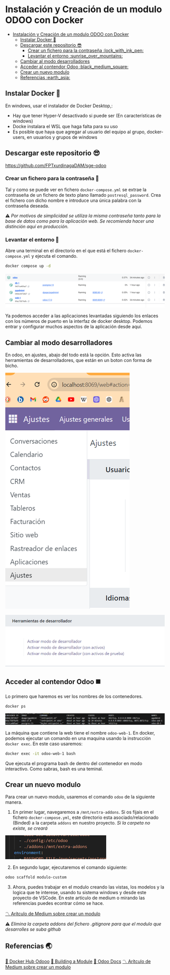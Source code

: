

# Instalación y Creación de un modulo ODOO con Docker

- [Instalación y Creación de un modulo ODOO con Docker](#instalación-y-creación-de-un-modulo-odoo-con-docker)
  - [Instalar Docker :whale2:](#instalar-docker-whale2)
  - [Descargar este repositorio :sunglasses:](#descargar-este-repositorio-sunglasses)
    - [Crear un fichero para la contraseña :lock\_with\_ink\_pen:](#crear-un-fichero-para-la-contraseña-lock_with_ink_pen)
    - [Levantar el entorno :sunrise\_over\_mountains:](#levantar-el-entorno-sunrise_over_mountains)
  - [Cambiar al modo desarrolladores](#cambiar-al-modo-desarrolladores)
  - [Acceder al contendor Odoo :black\_medium\_square:](#acceder-al-contendor-odoo-black_medium_square)
  - [Crear un nuevo modulo](#crear-un-nuevo-modulo)
  - [Referencias :earth\_asia:](#referencias-earth_asia)


## Instalar Docker :whale2:
En windows, usar el instalador de Docker Desktop,:
- Hay que tener Hyper-V desactivado si puede ser  (En características de windows)
- Docke instalara el WSL que haga falta para su uso
- Es posible que haya que agregar al usuario del equipo al grupo, docker-users, en usuarios y grupos de windows

## Descargar este repositorio :sunglasses:

https://github.com/FPTxurdinagaDAM/sge-odoo

### Crear un fichero para la contraseña :lock_with_ink_pen:

Tal y como se puede ver en fichero `docker-compose.yml`  se extrae la contraseña de un fichero de texto plano llamado `postresql_password`. Crea el fichero con dicho nombre e introduce una única palabra con la contraseña deseada.

:warning: *Por motivos de simplicidad se utiliza la misma contraseña tanto para la base de datos como para la aplicación web. Se recomienda hacer una distinción aquí en producción.*

### Levantar el entorno :sunrise_over_mountains:

Abre una terminal en el directorio en el que está el fichero `docker-compose.yml` y ejecuta el comando.

```bash
docker compose up -d
```

![alt text](image-2.png)

Ya podemos acceder a las aplicaciones levantadas siguiendo los enlaces con los números de puerto en la interfaz de docker desktop. Podemos entrar y configurar muchos aspectos de la aplicación desde aquí.

## Cambiar al modo desarrolladores
En odoo, en ajustes, abajo del todo está la opción. Esto activa las herramientas de desarrolladores, que están en un boton con forma de bicho.

![alt text](image-3.png)

![alt text](image-4.png)

## Acceder al contendor Odoo :black_medium_square:

Lo primero que haremos es ver los nombres de los contenedores.

```bash
docker ps
```
![alt text](image.png)

La máquina que contiene la web tiene el nombre `odoo-web-1`. En docker, podemos ejecutar un comando en una maquina usando la instrucción `docker exec`. En este caso usaremos:

```bash
docker exec -it odoo-web-1 bash
```

Que ejecuta el programa bash de dentro del contenedor en modo interactivo. Como sabras, bash es una teminal.


## Crear un nuevo modulo

Para crear un nuevo modulo, usaremos el comando `odoo` de la siguiente manera.

1. En primer lugar, navegaremos a `/mnt/extra-addons`. Si os fijais en el fichero `docker-compose.yml`, este directorio esta asociado/relacionado (Binded)  a la carpeta `addons` en nuestro proyecto. *Si la carpeta no existe, se creará*

![alt text](image-1.png)

2. En segundo lugar, ejecutaremos el comando siguiente:

```bash
odoo scaffold modulo-custom
```

3. Ahora, puedes trabajar en el modulo creando las vistas, los modelos y la logica que te interese, usando tu sistema windows y desde este proyecto de VSCode. En este artículo de medium o mirando las referencias puedes econtrar cómo se hace.

[:part_alternation_mark: Arítculo de Medium sobre crear un modulo](https://medium.com/@waooseo/how-to-create-or-develop-a-custom-module-in-odoo-814b083473aa)

:warning: *Elimina la carpeta addons del fichero .gitignore para que el modulo que desarrolles se suba github*
## Referencias :earth_asia:

[:whale2: Docker Hub Odooo](https://hub.docker.com/_/odoo)
[:jigsaw: Building a Module](https://www.odoo.com/documentation/18.0/developer/tutorials/backend.html)
[:closed_book: Odoo Docs](https://www.odoo.com/documentation/18.0/applications.html)
[:part_alternation_mark: Arítculo de Medium sobre crear un modulo](https://medium.com/@waooseo/how-to-create-or-develop-a-custom-module-in-odoo-814b083473aa)